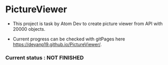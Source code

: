 # PictureViewer

* This project is task by Atom Dev to create  picture viewer from API with 20000 objects.

* Current progress can be checked with gitPages here https://deyanp19.github.io/PictureViewer/.
### Current status : NOT FINISHED
